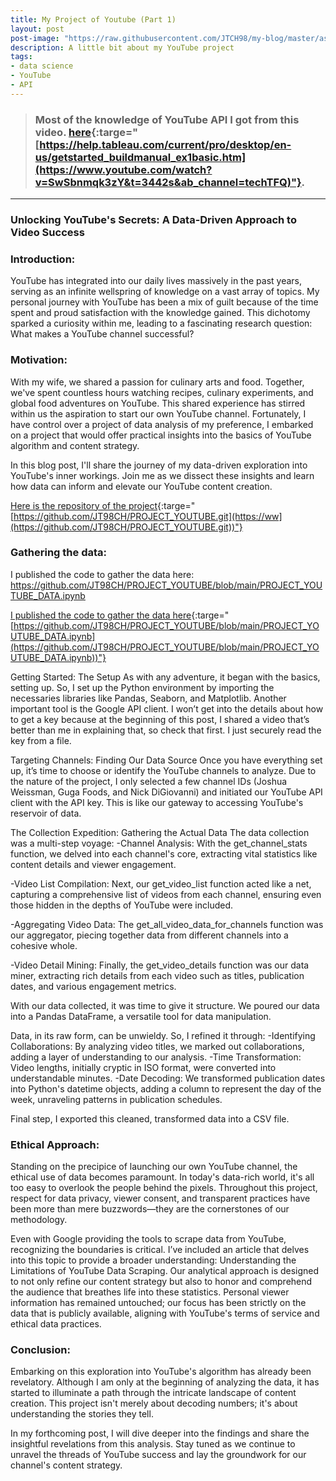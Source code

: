 ```yaml
---
title: My Project of Youtube (Part 1)
layout: post
post-image: "https://raw.githubusercontent.com/JTCH98/my-blog/master/assets/images/youtube-data-image.png"
description: A little bit about my YouTube project
tags:
- data science
- YouTube
- API
---
```

> ### Most of the knowledge of YouTube API I got from this video. [here](https://www.youtube.com/watch?v=SwSbnmqk3zY&t=3442s&ab_channel=techTFQ){:targe="[https://help.tableau.com/current/pro/desktop/en-us/getstarted_buildmanual_ex1basic.htm](https://www.youtube.com/watch?v=SwSbnmqk3zY&t=3442s&ab_channel=techTFQ)"}.
---

### Unlocking YouTube's Secrets: A Data-Driven Approach to Video Success

### Introduction:

YouTube has integrated into our daily lives massively in the past years, serving as an infinite wellspring of knowledge on a vast array of topics. My personal journey with YouTube has been a mix of guilt because of the time spent and proud satisfaction with the knowledge gained. This dichotomy sparked a curiosity within me, leading to a fascinating research question: What makes a YouTube channel successful?

### Motivation:

With my wife, we shared a passion for culinary arts and food. Together, we've spent countless hours watching recipes, culinary experiments, and global food adventures on YouTube. This shared experience has stirred within us the aspiration to start our own YouTube channel. Fortunately, I have control over a project of data analysis of my preference, I embarked on a project that would offer practical insights into the basics of YouTube algorithm and content strategy.

In this blog post, I'll share the journey of my data-driven exploration into YouTube's inner workings. Join me as we dissect these insights and learn how data can inform and elevate our YouTube content creation.

[Here is the repository of the project](https://github.com/JT98CH/PROJECT_YOUTUBE.git){:targe="[https://github.com/JT98CH/PROJECT_YOUTUBE.git](https://ww](https://github.com/JT98CH/PROJECT_YOUTUBE.git))"}

### Gathering the data:

I published the code to gather the data here: https://github.com/JT98CH/PROJECT_YOUTUBE/blob/main/PROJECT_YOUTUBE_DATA.ipynb

[I published the code to gather the data here](https://github.com/JT98CH/PROJECT_YOUTUBE/blob/main/PROJECT_YOUTUBE_DATA.ipynb){:targe="[https://github.com/JT98CH/PROJECT_YOUTUBE/blob/main/PROJECT_YOUTUBE_DATA.ipynb](https://github.com/JT98CH/PROJECT_YOUTUBE/blob/main/PROJECT_YOUTUBE_DATA.ipynb))"}

Getting Started: The Setup
As with any adventure, it began with the basics, setting up. So, I set up the Python environment by importing the necessaries libraries like Pandas, Seaborn, and Matplotlib. Another important tool is the Google API client. I won’t get into the details about how to get a key because at the beginning of this post, I shared a video that’s better than me in explaining that, so check that first. I just securely read the key from a file.

Targeting Channels: Finding Our Data Source
Once you have everything set up, it’s time to choose or identify the YouTube channels to analyze. Due to the nature of the project, I only selected a few channel IDs (Joshua Weissman, Guga Foods, and Nick DiGiovanni) and initiated our YouTube API client with the API key. This is like our gateway to accessing YouTube's reservoir of data.

The Collection Expedition: Gathering the Actual Data
The data collection was a multi-step voyage:
-Channel Analysis: With the get_channel_stats function, we delved into each channel's core, extracting vital statistics like content details and viewer engagement.

-Video List Compilation: Next, our get_video_list function acted like a net, capturing a comprehensive list of videos from each channel, ensuring even those hidden in the depths of YouTube were included.

-Aggregating Video Data: The get_all_video_data_for_channels function was our aggregator, piecing together data from different channels into a cohesive whole.

-Video Detail Mining: Finally, the get_video_details function was our data miner, extracting rich details from each video such as titles, publication dates, and various engagement metrics.

With our data collected, it was time to give it structure. We poured our data into a Pandas DataFrame, a versatile tool for data manipulation. 

Data, in its raw form, can be unwieldy. So, I refined it through:
-Identifying Collaborations: By analyzing video titles, we marked out collaborations, adding a layer of understanding to our analysis.
-Time Transformation: Video lengths, initially cryptic in ISO format, were converted into understandable minutes.
-Date Decoding: We transformed publication dates into Python's datetime objects, adding a column to represent the day of the week, unraveling patterns in publication schedules.

Final step, I exported this cleaned, transformed data into a CSV file.

### Ethical Approach:

Standing on the precipice of launching our own YouTube channel, the ethical use of data becomes paramount. In today's data-rich world, it's all too easy to overlook the people behind the pixels. Throughout this project, respect for data privacy, viewer consent, and transparent practices have been more than mere buzzwords—they are the cornerstones of our methodology.

Even with Google providing the tools to scrape data from YouTube, recognizing the boundaries is critical. I’ve included an article that delves into this topic to provide a broader understanding: Understanding the Limitations of YouTube Data Scraping. Our analytical approach is designed to not only refine our content strategy but also to honor and comprehend the audience that breathes life into these statistics. Personal viewer information has remained untouched; our focus has been strictly on the data that is publicly available, aligning with YouTube's terms of service and ethical data practices.

### Conclusion:

Embarking on this exploration into YouTube's algorithm has already been revelatory. Although I am only at the beginning of analyzing the data, it has started to illuminate a path through the intricate landscape of content creation. This project isn't merely about decoding numbers; it's about understanding the stories they tell.

In my forthcoming post, I will dive deeper into the findings and share the insightful revelations from this analysis. Stay tuned as we continue to unravel the threads of YouTube success and lay the groundwork for our channel's content strategy.
